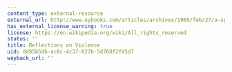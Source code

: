 ```yaml
---
content_type: external-resource
external_url: http://www.nybooks.com/articles/archives/1969/feb/27/a-special-supplement-reflections-on-violence/?pagination=false
has_external_license_warning: true
license: https://en.wikipedia.org/wiki/All_rights_reserved
status: ''
title: Reflections on Violence
uid: dd85b5d6-ac8c-4c37-827b-5d768f2fd5d7
wayback_url: ''
---
```

